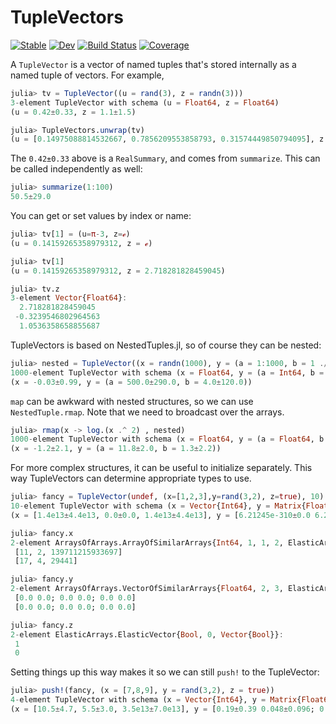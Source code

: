 # TupleVectors

[![Stable](https://img.shields.io/badge/docs-stable-blue.svg)](https://cscherrer.github.io/TupleVectors.jl/stable)
[![Dev](https://img.shields.io/badge/docs-dev-blue.svg)](https://cscherrer.github.io/TupleVectors.jl/dev)
[![Build Status](https://github.com/cscherrer/TupleVectors.jl/workflows/CI/badge.svg)](https://github.com/cscherrer/TupleVectors.jl/actions)
[![Coverage](https://codecov.io/gh/cscherrer/TupleVectors.jl/branch/master/graph/badge.svg)](https://codecov.io/gh/cscherrer/TupleVectors.jl)

A `TupleVector` is a vector of named tuples that's stored internally as a named tuple of vectors. For example,
```julia
julia> tv = TupleVector((u = rand(3), z = randn(3)))
3-element TupleVector with schema (u = Float64, z = Float64)
(u = 0.42±0.33, z = 1.1±1.5)

julia> TupleVectors.unwrap(tv)
(u = [0.14975088814532667, 0.7856209553858793, 0.31574449850794095], z = [2.674728297554503, -0.3239546802964563, 1.0536358658855687])
```

The `0.42±0.33` above is a `RealSummary`, and comes from `summarize`. This can be called independently as well:
```julia
julia> summarize(1:100)
50.5±29.0
```

You can get or set values by index or name:
```julia
julia> tv[1] = (u=π-3, z=ℯ)
(u = 0.14159265358979312, z = ℯ)

julia> tv[1]
(u = 0.14159265358979312, z = 2.718281828459045)

julia> tv.z
3-element Vector{Float64}:
  2.718281828459045
 -0.3239546802964563
  1.0536358658855687
```

TupleVectors is based on NestedTuples.jl, so of course they can be nested:
```julia
julia> nested = TupleVector((x = randn(1000), y = (a = 1:1000, b = 1 ./ randn(1000))))
1000-element TupleVector with schema (x = Float64, y = (a = Int64, b = Float64))
(x = -0.03±0.99, y = (a = 500.0±290.0, b = 4.0±120.0))
```

`map` can be awkward with nested structures, so we can use `NestedTuple.rmap`. Note that we need to broadcast over the arrays.

```julia
julia> rmap(x -> log.(x .^ 2) , nested)
1000-element TupleVector with schema (x = Float64, y = (a = Float64, b = Float64))
(x = -1.2±2.1, y = (a = 11.8±2.0, b = 1.3±2.2))
```

For more complex structures, it can be useful to initialize separately. This way TupleVectors can determine appropriate types to use.

```julia
julia> fancy = TupleVector(undef, (x=[1,2,3],y=rand(3,2), z=true), 10)
10-element TupleVector with schema (x = Vector{Int64}, y = Matrix{Float64}, z = Bool)
(x = [1.4e13±4.4e13, 0.0±0.0, 1.4e13±4.4e13], y = [6.21245e-310±0.0 6.21245e-310±0.0; 6.21245e-310±0.0 5.52218e-310±0.0; 6.21245e-310±0.0 5.52218e-310±0.0], z = 0.1±0.32)

julia> fancy.x
2-element ArraysOfArrays.ArrayOfSimilarArrays{Int64, 1, 1, 2, ElasticArrays.ElasticMatrix{Int64, 1, Vector{Int64}}}:
 [11, 2, 139711215933697]
 [17, 4, 29441]

julia> fancy.y
2-element ArraysOfArrays.VectorOfSimilarArrays{Float64, 2, 3, ElasticArrays.ElasticArray{Float64, 3, 2, Vector{Float64}}}:
 [0.0 0.0; 0.0 0.0; 0.0 0.0]
 [0.0 0.0; 0.0 0.0; 0.0 0.0]

julia> fancy.z
2-element ElasticArrays.ElasticVector{Bool, 0, Vector{Bool}}:
 1
 0
```

Setting things up this way makes it so we can still `push!` to the TupleVector:
```julia
julia> push!(fancy, (x = [7,8,9], y = rand(3,2), z = true))
4-element TupleVector with schema (x = Vector{Int64}, y = Matrix{Float64}, z = Bool)
(x = [10.5±4.7, 5.5±3.0, 3.5e13±7.0e13], y = [0.19±0.39 0.048±0.096; 0.064±0.13 0.051±0.1; 0.23±0.46 0.2±0.4], z = 0.5±0.58)
```